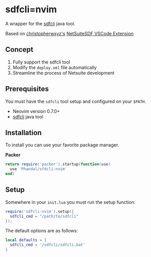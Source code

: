 # sdfcli=nvim

A wrapper for the [sdfcli](https://docs.oracle.com/en/cloud/saas/netsuite/ns-online-help/section_1489072409.html) java tool.

Based on [christopherwxyz's](https://marketplace.visualstudio.com/publishers/christopherwxyz) [NetSuiteSDF VSCode Extension](https://marketplace.visualstudio.com/items?itemName=christopherwxyz.netsuitesdf)

## Concept
1. Fully support the sdfcli tool
2. Modify the `deploy.xml` file automatically
3. Streamline the process of Netsuite development

## Prerequisites

You must have the `sdfcli` tool setup and configured on your `$PATH`.

- Neovim version 0.7.0+
- [sdfcli](https://docs.oracle.com/en/cloud/saas/netsuite/ns-online-help/section_1489072409.html) java tool

## Installation

To install you can use your favorite package manager.

**Packer**
```lua
return require('packer').startup(function(use)
  use 'Phandal/sfdcli-nvim'
end)
```

## Setup
Somewhere in your `init.lua` you must run the setup function:
```lua
require('sdfcli-nvim').setup({
  sdfcli_cmd = "/path/to/sdfcli"
});
```

The default options are as follows:
```lua
local defaults = {
  sdfcli_cmd = '/sdfcli/sdfcli.bat'
}
```
